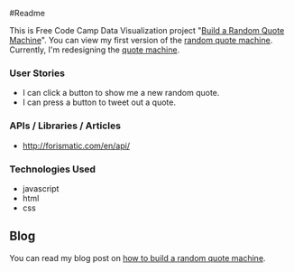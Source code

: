 ﻿#Readme

This is Free Code Camp Data Visualization project "[Build a Random Quote Machine](https://www.freecodecamp.com/challenges/build-a-random-quote-machine)". You can view my first version of the [random quote machine](http://codepen.io/Reggie01/full/gaYaax/). Currently, I'm redesigning the [quote machine](http://codepen.io/Reggie01/full/RpJrmR/).

### User Stories
* I can click a button to show me a new random quote.
* I can press a button to tweet out a quote. 
  
### APIs / Libraries / Articles
* http://forismatic.com/en/api/

### Technologies Used
* javascript
* html
* css

## Blog
You can read my blog post on [how to build a random quote machine](http://reggie01.github.io/freecodecamp/2017/03/09/quoteMachine.html).